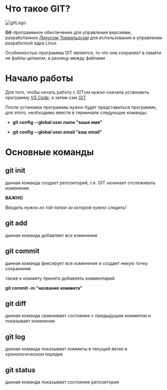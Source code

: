 # Что такое GIT?

![gitLogo](git-logo.jpg)

**Git**-программное обеспечение для управления версиями, разработанное [*Линусом Торвальдсом*](https://ru.wikipedia.org/wiki/Торвальдс,_Линус/ "ссылка на Википедию") для использования в управлении разработкой ядра Linux 

Особенностью программы GIT является, то что она сохраняет в памяти не файлы целиком, а разницу между файлами

# Начало работы

Для того, чтобы начать работу с GITом нужно сначала установить программу [*VS Code*](https://code.visualstudio.com/ "ссылка на сайт"), а затем сам [*GIT*](https://git-scm.com/ "ссылка на сайт").

После установки программы нужно будет представиться программе, для этого, необходимо ввести в терминале следующие команды:

* **git config --global user.name "ваше имя"**

* **git config --global user.email "ваш email"**


# Основные команды

## **git init**

данная команда создает репозиторий, т.е. GIT начинает отслеживать изменения. 

**ВАЖНО**

*Вводить нужно из той папки за которой нужно следить!*

## **git add**

данная команда добавляет все изменения 

## **git commit**

данная команда фиксирует все изменения и создает некую точку сохранения

также к коммиту принято добавлять комментарий

**git commit -m "название коммита"**

## **git diff**

данная команда сравнивает состояние с предыдущим коммитом и показывает изменения

## **git log**

данная команда показывает коммиты в текущей ветке в хронологическом порядке

## **git status**

данная команда показывает состояние репозитория